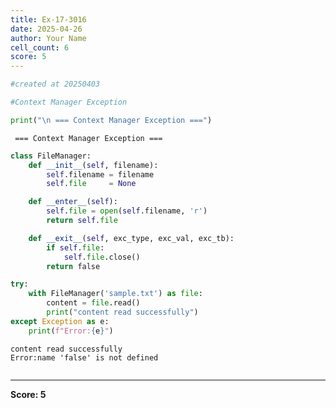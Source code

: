 ```yaml
---
title: Ex-17-3016
date: 2025-04-26
author: Your Name
cell_count: 6
score: 5
---
```


```python
#created at 20250403
```


```python
#Context Manager Exception
```


```python
print("\n === Context Manager Exception ===")
```

    
     === Context Manager Exception ===



```python
class FileManager:
    def __init__(self, filename):
        self.filename = filename
        self.file     = None

    def __enter__(self):
        self.file = open(self.filename, 'r')
        return self.file

    def __exit__(self, exc_type, exc_val, exc_tb):
        if self.file:
            self.file.close()
        return false
```


```python
try:
    with FileManager('sample.txt') as file:
        content = file.read()
        print("content read successfully")
except Exception as e:
    print(f"Error:{e}")
```

    content read successfully
    Error:name 'false' is not defined



```python

```


---
**Score: 5**